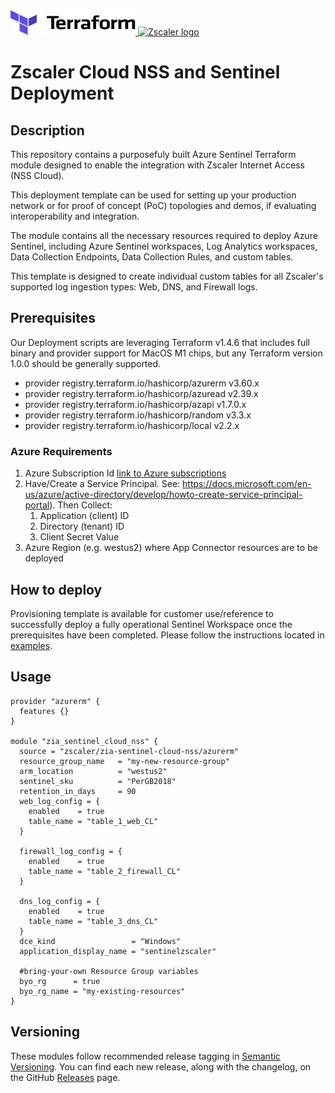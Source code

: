 <a href="https://terraform.io">
    <img src="https://raw.githubusercontent.com/hashicorp/terraform-website/master/public/img/logo-text.svg" alt="Terraform logo" title="Terraform" height="40" width="200" />
</a>
<a href="https://www.zscaler.com/">
    <img src="https://www.zscaler.com/themes/custom/zscaler/logo.svg" alt="Zscaler logo" title="Zscaler" height="40" width="200" />
</a>

Zscaler Cloud NSS and Sentinel Deployment
===========================================================================================================
## Description
This repository contains a purposefuly built Azure Sentinel Terraform module designed to enable the integration with Zscaler Internet Access (NSS Cloud).

This deployment template can be used for setting up your production network or for proof of concept (PoC) topologies and demos, if evaluating interoperability and integration.

The module contains all the necessary resources required to deploy Azure Sentinel, including Azure Sentinel workspaces, Log Analytics workspaces, Data Collection Endpoints, Data Collection Rules, and custom tables.

This template is designed to create individual custom tables for all Zscaler's supported log ingestion types: Web, DNS, and Firewall logs.

## Prerequisites
Our Deployment scripts are leveraging Terraform v1.4.6 that includes full binary and provider support for MacOS M1 chips, but any Terraform version 1.0.0 should be generally supported.

- provider registry.terraform.io/hashicorp/azurerm v3.60.x
- provider registry.terraform.io/hashicorp/azuread v2.39.x
- provider registry.terraform.io/hashicorp/azapi v1.7.0.x
- provider registry.terraform.io/hashicorp/random v3.3.x
- provider registry.terraform.io/hashicorp/local v2.2.x

### Azure Requirements
1. Azure Subscription Id
[link to Azure subscriptions](https://portal.azure.com/#blade/Microsoft_Azure_Billing/SubscriptionsBlade)
2. Have/Create a Service Principal. See: https://docs.microsoft.com/en-us/azure/active-directory/develop/howto-create-service-principal-portal). Then Collect:
   1. Application (client) ID
   2. Directory (tenant) ID
   3. Client Secret Value
3. Azure Region (e.g. westus2) where App Connector resources are to be deployed

## How to deploy
Provisioning template is available for customer use/reference to successfully deploy a fully operational Sentinel Workspace once the prerequisites have been completed. Please follow the instructions located in [examples](examples/full_deployment/README.md).

## Usage

```hcl
provider "azurerm" {
  features {}
}

module "zia_sentinel_cloud_nss" {
  source = "zscaler/zia-sentinel-cloud-nss/azurerm"
  resource_group_name   = "my-new-resource-group"
  arm_location          = "westus2"
  sentinel_sku          = "PerGB2018"
  retention_in_days     = 90
  web_log_config = {
    enabled    = true
    table_name = "table_1_web_CL"
  }

  firewall_log_config = {
    enabled    = true
    table_name = "table_2_firewall_CL"
  }

  dns_log_config = {
    enabled    = true
    table_name = "table_3_dns_CL"
  }
  dce_kind                 = "Windows"
  application_display_name = "sentinelzscaler"

  #bring-your-own Resource Group variables
  byo_rg      = true
  byo_rg_name = "my-existing-resources"
}

```

## Versioning

These modules follow recommended release tagging in [Semantic Versioning](http://semver.org/). You can find each new release,
along with the changelog, on the GitHub [Releases](https://github.com/zscaler/terraform-aws-cloud-connector-modules/releases) page.

